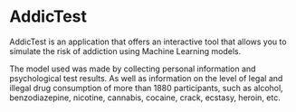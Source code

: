 # AddicTest
AddicTest is an application that offers an interactive tool that allows you to simulate the risk of addiction using Machine Learning models.  

The model used was made by collecting personal information and psychological test results. As well as information on the level of legal and illegal drug consumption of more than 1880 participants, such as alcohol, benzodiazepine, nicotine, cannabis, cocaine, crack, ecstasy, heroin, etc.
